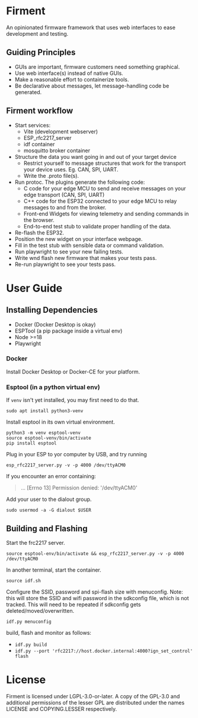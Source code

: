 # Firment
An opinionated firmware framework that uses web interfaces to ease development and testing.

## Guiding Principles
- GUIs are important, firmware customers need something graphical.
- Use web interface(s) instead of native GUIs.
- Make a reasonable effort to containerize tools.
- Be declarative about messages, let message-handling code be generated.

## Firment workflow
- Start services:
  - Vite (development webserver)
  - ESP_rfc2217_server
  - idf container
  - mosquitto broker container
- Structure the data you want going in and out of your target device
  - Restrict yourself to message structures that work for the transport your device uses.  Eg. CAN, SPI, UART.
  - Write the .proto file(s).
- Run protoc.  The plugins generate the following code:
  - C code for your edge MCU to send and receive messages on your edge transport (CAN, SPI, UART)
  - C++ code for the ESP32 connected to your edge MCU to relay messages to and from the broker.
  - Front-end Widgets for viewing telemetry and sending commands in the browser.
  - End-to-end test stub to validate proper handling of the data.
- Re-flash the ESP32.
- Position the new widget on your interface webpage.
- Fill in the test stub with sensible data or command validation.
- Run playwright to see your new failing tests.
- Write wnd flash new firmware that makes your tests pass.
- Re-run playwright to see your tests pass.

# User Guide
## Installing Dependencies
- Docker (Docker Desktop is okay)
- ESPTool (a pip package inside a virtual env)
- Node >=18
- Playwright

### Docker
Install Docker Desktop or Docker-CE for your platform.

### Esptool (in a python virtual env)
If `venv` isn't yet installed, you may first need to do that.

```
sudo apt install python3-venv
```

Install esptool in its own virtual environment.
```
python3 -m venv esptool-venv
source esptool-venv/bin/activate
pip install esptool
```
Plug in your ESP to yor computer by USB, and try running
```
esp_rfc2217_server.py -v -p 4000 /dev/ttyACM0
```
If you encounter an error containing:
>... [Errno 13] Permission denied: '/dev/ttyACM0'

Add your user to the dialout group.
```
sudo usermod -a -G dialout $USER
```
## Building and Flashing
Start the frc2217 server.
```
source esptool-env/bin/activate && esp_rfc2217_server.py -v -p 4000 /dev/ttyACM0
```
In another terminal, start the container.
```
source idf.sh
```
Configure the SSID, password and spi-flash size with menuconfig.  Note: this will store the SSID and wifi password in the sdkconfig file, which is not tracked.  This will need to be repeated if sdkconfig gets deleted/moved/overwritten.
```
idf.py menuconfig
```
build, flash and monitor as follows:
- `idf.py build`
- `idf.py --port 'rfc2217://host.docker.internal:4000?ign_set_control' flash`

# License
Firment is licensed under LGPL-3.0-or-later.  A copy of the GPL-3.0 and additional permissions of the lesser GPL are distributed under the names LICENSE and COPYING.LESSER respectively.

